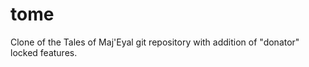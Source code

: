 tome
====

Clone of the Tales of Maj'Eyal git repository with addition of "donator" locked features. 
